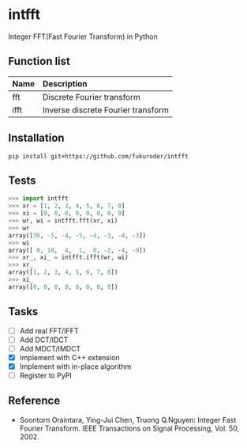 # intfft
Integer FFT(Fast Fourier Transform) in Python

Function list
------------
|Name|Description|
|:---|:---|
|fft|Discrete Fourier transform|
|ifft|Inverse discrete Fourier transform|

Installation
------------
```
pip install git+https://github.com/fukuroder/intfft
```

Tests
------------
```py
>>> import intfft
>>> xr = [1, 2, 3, 4, 5, 6, 7, 8]
>>> xi = [0, 0, 0, 0, 0, 0, 0, 0]
>>> wr, wi = intfft.fft(xr, xi)
>>> wr
array([36, -5, -4, -5, -4, -3, -4, -3])
>>> wi
array([ 0, 10,  4,  1,  0, -2, -4, -9])
>>> xr_, xi_ = intfft.ifft(wr, wi)
>>> xr_
array([1, 2, 3, 4, 5, 6, 7, 8])
>>> xi_
array([0, 0, 0, 0, 0, 0, 0, 0])
```

Tasks
------------
- [ ] Add real FFT/IFFT
- [ ] Add DCT/IDCT
- [ ] Add MDCT/IMDCT
- [x] Implement with C++ extension
- [x] Implement with in-place algorithm
- [ ] Register to PyPI

Reference
------------
- Soontorn Oraintara, Ying-Jui Chen, Truong Q.Nguyen: Integer Fast Fourier Transform. IEEE Transactions on Signal Processing, Vol. 50, 2002.
